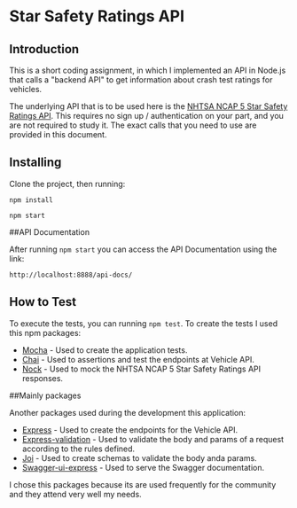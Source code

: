# Star Safety Ratings API

## Introduction

This is a short coding assignment, in which I implemented an API in Node.js that calls a "backend API" to get information about crash test ratings for vehicles.

The underlying API that is to be used here is the [NHTSA NCAP 5 Star Safety Ratings API](https://one.nhtsa.gov/webapi/Default.aspx?SafetyRatings/API/5).  This requires no sign up / authentication on your part, and you are not required to study it.  The exact calls that you need to use are provided in this document.


## Installing

Clone the project, then running:

``npm install``

``npm start``


##API Documentation

After running `npm start` you can access the API Documentation using the link: 

``http://localhost:8888/api-docs/``

## How to Test

To execute the tests, you can running `npm test`.
To create the tests I used this npm packages:
 - <a href="https://mochajs.org">Mocha</a> - Used to create the application tests.
 - <a href="http://chaijs.com/">Chai</a> - Used to assertions and test the endpoints at Vehicle API.
 - <a href="https://github.com/nock/nock">Nock</a> - Used to mock the NHTSA NCAP 5 Star Safety Ratings API responses.

##Mainly packages

Another packages used during the development this application:
 - <a href="http://expressjs.com">Express</a> - Used to create the endpoints for the Vehicle API.
 - <a href="https://www.npmjs.com/package/express-validation">Express-validation</a> - Used to validate the body and params of a request according to the rules defined.
 - <a href="https://www.npmjs.com/package/joi">Joi</a> - Used to create schemas to validate the body anda params.
 - <a href="https://www.npmjs.com/package/swagger-ui-express">Swagger-ui-express</a> - Used to serve the Swagger documentation.
 
I chose this packages because its are used frequently for the community and they attend very well my needs.
